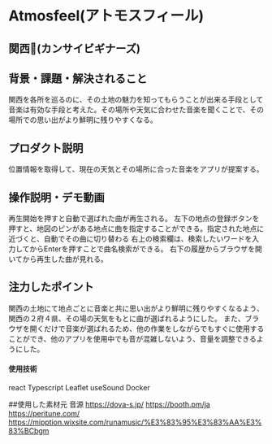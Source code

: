 # Atmosfeel(アトモスフィール)
<!-- プロダクト名に変更してください -->

<!-- ![プロダクト名](https://kc3.me/cms/wp-content/uploads/2023/11/2b1b6d9083182c0ce0aeb60000b4d7a7.png) -->
<!-- プロダクト名・イメージ画像を差し変えてください -->

## 関西🔰(カンサイビギナーズ)

## 背景・課題・解決されること

関西を各所を巡るのに、その土地の魅力を知ってもらうことが出来る手段として音楽は有効な手段と考えた。その場所や天気に合わせた音楽を聞くことで、その場所での思い出がより鮮明に残りやすくなる。

## プロダクト説明

位置情報を取得して、現在の天気とその場所に合った音楽をアプリが提案する。

## 操作説明・デモ動画
<!-- [デモ動画はこちら](https://www.youtube.com/watch?v=_FAA15ARmas) -->
<!-- 開発したプロダクトの操作説明について入力してください。また、操作説明デモ動画があれば、埋め込みやリンクを記載してください -->
再生開始を押すと自動で選ばれた曲が再生される。
左下の地点の登録ボタンを押すと、地図のピンがある地点に曲を指定することができる。指定された地点に近づくと、自動でその曲に切り替わる
右上の検索欄は、検索したいワードを入力してからEnterを押すことで曲名検索ができる。
右下の履歴からブラウザを開いてから再生した曲が見れる。



## 注力したポイント

<!-- 開発したプロダクトの中で、特に注力して作成した箇所・ポイントについて入力してください -->
関西の土地にて地点ごとに音楽と共に思い出がより鮮明に残りやすくなるよう、 関西の２府４県、その場の天気をもとに曲が選ばれるようにした。
また、ブラウザを開くだけで音楽が選ばれるため、他の作業をしながらでもすぐに使用することができ、他のアプリを使用中でも音が混雑しないよう、音量を調整できるようにした。

#### 使用技術
react
Typescript
Leaflet
useSound
Docker

##使用した素材元
音源
https://dova-s.jp/
https://booth.pm/ja
https://peritune.com/
https://mipption.wixsite.com/runamusic/%E3%83%95%E3%83%AA%E3%83%BCbgm

